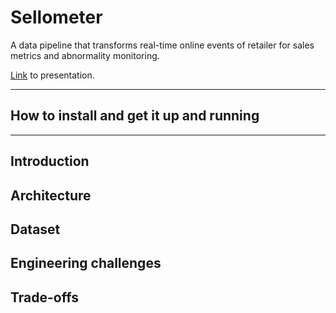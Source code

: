 # Sellometer

A data pipeline that transforms real-time online events of retailer for sales metrics and abnormality monitoring.

[Link](https://docs.google.com/presentation/d/1i-34t8AvreuHTTEn04651ZIpnlO9v5nVoev7dgu0TBY/edit#slide=id.g99d5dad61a_0_8) to presentation.

<hr/>

## How to install and get it up and running


<hr/>

## Introduction

## Architecture

## Dataset

## Engineering challenges

## Trade-offs
